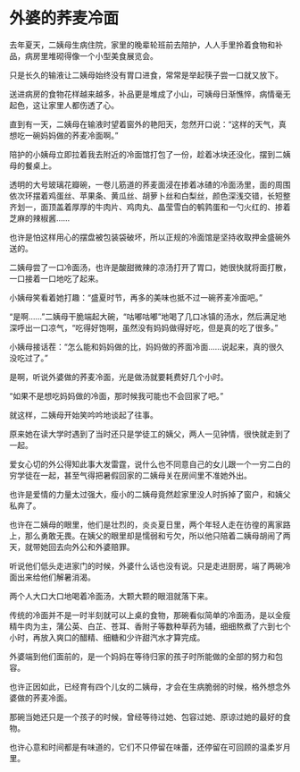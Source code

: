 # 外婆的荞麦冷面

去年夏天，二姨母生病住院，家里的晚辈轮班前去陪护，人人手里拎着食物和补品，病房里堆砌得像一个小型美食展览会。 

只是长久的输液让二姨母始终没有胃口进食，常常是举起筷子尝一口就又放下。 

送进病房的食物花样越来越多，补品更是堆成了小山，可姨母日渐憔悴，病情毫无起色，这让家里人都伤透了心。 

直到有一天，二姨母在输液时望着窗外的艳阳天，忽然开口说：“这样的天气，真想吃一碗妈妈做的荞麦冷面啊。” 

陪护的小姨母立即拉着我去附近的冷面馆打包了一份，趁着冰块还没化，摆到二姨母的餐桌上。 

透明的大号玻璃花瓣碗，一卷儿筋道的荞麦面浸在掺着冰碴的冷面汤里，面的周围依次环摆着鸡蛋丝、苹果条、黄瓜丝、胡萝卜丝和白梨丝，颜色深浅交错，长短整齐划一，面顶盖着厚厚的牛肉片、鸡肉丸、晶莹雪白的鹌鹑蛋和一勺火红的、掺着芝麻的辣椒酱…… 

也许是怕这样用心的摆盘被包装袋破坏，所以正规的冷面馆是坚持收取押金盛碗外送的。 

二姨母尝了一口冷面汤，也许是酸甜微辣的凉汤打开了胃口，她很快就将面打散，一口接着一口地吃了起来。 

小姨母笑看着她打趣：“盛夏时节，再多的美味也抵不过一碗荞麦冷面吧。” 

“是啊……”二姨母干脆端起大碗，“咕嘟咕嘟”地喝了几口冰镇的汤水，然后满足地深呼出一口凉气，“吃得好饱啊，虽然没有妈妈做得好吃，但是真的吃了很多。” 

小姨母接话茬：“怎么能和妈妈做的比，妈妈做的荞面冷面……说起来，真的很久没吃过了。” 

是啊，听说外婆做的荞麦冷面，光是做汤就要耗费好几个小时。 

“如果不是想吃妈妈做的冷面，那时候我可能也不会回家了吧。” 

就这样，二姨母开始笑吟吟地谈起了往事。 

原来她在读大学时遇到了当时还只是学徒工的姨父，两人一见钟情，很快就走到了一起。 

爱女心切的外公得知此事大发雷霆，说什么也不同意自己的女儿跟一个一穷二白的穷学徒在一起，甚至气得把暑假回家的二姨母关在房间里不准她外出。 

也许是爱情的力量太过强大，瘦小的二姨母竟然趁家里没人时拆掉了窗户，和姨父私奔了。 

也许在二姨母的眼里，他们是壮烈的，炎炎夏日里，两个年轻人走在彷徨的离家路上，那么勇敢无畏。在姨父的眼里却是懦弱和亏欠，所以他只陪着二姨母胡闹了两天，就带她回去向外公和外婆赔罪。 

听说他们低头走进家门的时候，外婆什么话也没有说。只是走进厨房，端了两碗冷面出来给他们解暑消渴。 

两个人大口大口地喝着冷面汤，大颗大颗的眼泪就落下来。 

传统的冷面并不是一时半刻就可以上桌的食物，那碗看似简单的冷面汤，是以全瘦精牛肉为主，蒲公英、白芷、苍耳、香附子等数种草药为辅，细细熬煮了六到七个小时，再放入爽口的醋精、细糖和少许甜汽水才算完成。 

外婆端到他们面前的，是一个妈妈在等待归家的孩子时所能做的全部的努力和包容。 

也许正因如此，已经育有四个儿女的二姨母，才会在生病脆弱的时候，格外想念外婆做的荞麦冷面。 

那碗当她还只是一个孩子的时候，曾经等待过她、包容过她、原谅过她的最好的食物。 

也许心意和时间都是有味道的，它们不只停留在味蕾，还停留在可回顾的温柔岁月里。